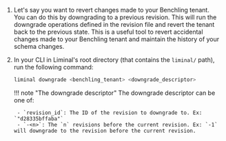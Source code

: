 1. Let's say you want to revert changes made to your Benchling tenant. You can do this by downgrading to a previous revision. This will run the downgrade operations defined in the revision file and revert the tenant back to the previous state. This is a useful tool to revert accidental changes made to your Benchling tenant and maintain the history of your schema changes.

2. In your CLI in Liminal's root directory (that contains the `liminal/` path), run the following command:

    ```bash
    liminal downgrade <benchling_tenant> <downgrade_descriptor>
    ```

    !!! note "The downgrade descriptor"
        The downgrade descriptor can be one of:

        - `revision_id`: The ID of the revision to downgrade to. Ex: `"d28335bffaba"`
        - `-<n>`: The `n` revisions before the current revision. Ex: `-1` will downgrade to the revision before the current revision.
